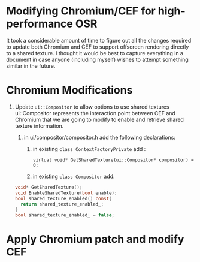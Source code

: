 # Modifying Chromium/CEF for high-performance OSR

It took a considerable amount of time to figure out all the changes required to update both Chromium and CEF to support 
offscreen rendering directly to a shared texture.  I thought it would be best to capture everything in a document in case anyone 
(including myself) wishes to attempt something similar in the future.

# Chromium Modifications

1. Update `ui::Compositor` to allow options to use shared textures
ui::Compositor represents the interaction point between CEF and Chromium that we are going to modify to enable and retrieve shared texture information.
   
   1. in ui/compositor/compositor.h add the following declarations:
      
      1. in existing `class ContextFactoryPrivate` add :
      
         ```virtual void* GetSharedTexture(ui::Compositor* compositor) = 0;```
	 
      2. in existing `class Compositor` add:
	
	 ```c
	 void* GetSharedTexture();
	 void EnableSharedTexture(bool enable);
	 bool shared_texture_enabled() const{
	   return shared_texture_enabled_;
 	 }	
	 bool shared_texture_enabled_ = false;
	 ```
			


# Apply Chromium patch and modify CEF

